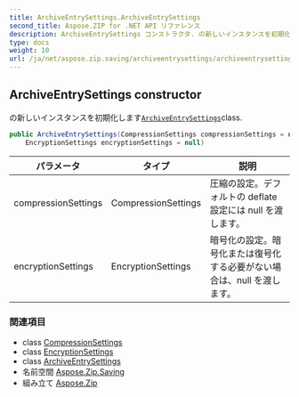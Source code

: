 ```yaml
---
title: ArchiveEntrySettings.ArchiveEntrySettings
second_title: Aspose.ZIP for .NET API リファレンス
description: ArchiveEntrySettings コンストラクタ. の新しいインスタンスを初期化しますArchiveEntrySettingsclass.
type: docs
weight: 10
url: /ja/net/aspose.zip.saving/archiveentrysettings/archiveentrysettings/
---
```

## ArchiveEntrySettings constructor

の新しいインスタンスを初期化します[`ArchiveEntrySettings`](../)class.

```csharp
public ArchiveEntrySettings(CompressionSettings compressionSettings = null, 
    EncryptionSettings encryptionSettings = null)
```

| パラメータ | タイプ | 説明 |
| --- | --- | --- |
| compressionSettings | CompressionSettings | 圧縮の設定。デフォルトの deflate 設定には null を渡します。 |
| encryptionSettings | EncryptionSettings | 暗号化の設定。暗号化または復号化する必要がない場合は、null を渡します。 |

### 関連項目

* class [CompressionSettings](../../compressionsettings/)
* class [EncryptionSettings](../../encryptionsettings/)
* class [ArchiveEntrySettings](../)
* 名前空間 [Aspose.Zip.Saving](../../archiveentrysettings/)
* 組み立て [Aspose.Zip](../../../)


